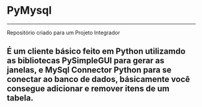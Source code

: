 # PyMysql
---
Repositório criado para um Projeto Integrador

É um cliente básico feito em Python utilizamdo as bibliotecas PySimpleGUI para gerar as janelas, e MySql Connector Python para se conectar ao banco de dados, básicamente você consegue adicionar e remover itens de um tabela.
---
